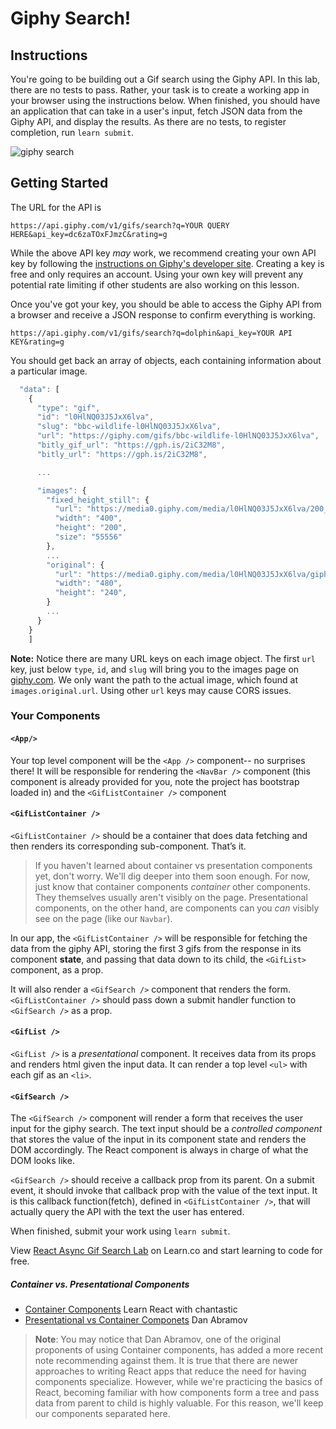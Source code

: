 # Giphy Search!

## Instructions

You're going to be building out a Gif search using the Giphy API. In this lab, 
there are no tests to pass. Rather, your task is to create a working app in
your browser using the instructions below. When finished, you should have an
application that can take in a user's input, fetch JSON data from the Giphy API,
and display the results. As there are no tests, to register completion, run `learn submit`.

![giphy search](https://raw.githubusercontent.com/learn-co-curriculum/react-async-gif-search-lab/master/async.gif)

## Getting Started

The URL for the API is

`https://api.giphy.com/v1/gifs/search?q=YOUR QUERY HERE&api_key=dc6zaTOxFJmzC&rating=g`

While the above API key _may_ work, we recommend creating your own API key by 
following the [instructions on Giphy's developer site][create_key]. Creating a key is free
and only requires an account. Using your own key will prevent any potential rate limiting if other 
students are also working on this lesson.

[create_key]: https://developers.giphy.com/docs/api/#quick-start-guide

Once you've got your key, you should be able to access the Giphy API from a browser and receive
a JSON response to confirm everything is working.

`https://api.giphy.com/v1/gifs/search?q=dolphin&api_key=YOUR API KEY&rating=g`

You should get back an array of objects, each containing information about a particular image.

```js
  "data": [
    {
      "type": "gif",
      "id": "l0HlNQ03J5JxX6lva",
      "slug": "bbc-wildlife-l0HlNQ03J5JxX6lva",
      "url": "https://giphy.com/gifs/bbc-wildlife-l0HlNQ03J5JxX6lva",
      "bitly_gif_url": "https://gph.is/2iC32M8",
      "bitly_url": "https://gph.is/2iC32M8",

      ...

      "images": {
        "fixed_height_still": {
          "url": "https://media0.giphy.com/media/l0HlNQ03J5JxX6lva/200_s.gif?cid=e1bb72ff5b9fa2866168584b51f13892",
          "width": "400",
          "height": "200",
          "size": "55556"
        },
        ...
        "original": {
          "url": "https://media0.giphy.com/media/l0HlNQ03J5JxX6lva/giphy.gif?cid=e1bb72ff5b9fa2866168584b51f13892",
          "width": "480",
          "height": "240",
        }
        ...
      }
    }
    ]
```

**Note:** Notice there are many URL keys on each image object. The first `url`
key, just below `type`, `id`, and `slug` will bring you to the images page on
[giphy.com](giphy.com). We only want the path to the actual image, which found
at `images.original.url`. Using other `url` keys may cause CORS issues.

### Your Components

#### `<App/>`

Your top level component will be the `<App />` component-- no surprises there!
It will be responsible for rendering the `<NavBar />` component (this component
is already provided for you, note the project has bootstrap loaded in) and the
`<GifListContainer />` component

#### `<GifListContainer />`

`<GifListContainer />` should be a container that does data fetching and then renders its corresponding sub-component. That’s it.

> If you haven't learned about container vs presentation components yet, don't worry. We'll dig deeper into them soon enough. For now, just know that container components _container_ other components. They themselves usually aren't visibly on the page. Presentational components, on the other hand, are components can you _can_ visibly see on the page (like our `Navbar`).

In our app, the `<GifListContainer />` will be responsible for fetching the data
from the giphy API, storing the first 3 gifs from the response in its component
**state**, and passing that data down to its child, the `<GifList>` component, as
a prop.

It will also render a `<GifSearch />` component that renders the form.
`<GifListContainer />` should pass down a submit handler function to `<GifSearch />`
as a prop.

#### `<GifList />`

`<GifList />` is a _presentational_ component. It receives data from its props
and renders html given the input data. It can render a top level `<ul>` with
each gif as an `<li>`.

#### `<GifSearch />`

The `<GifSearch />` component will render a form that receives the user input
for the giphy search. The text input should be a _controlled component_ that
stores the value of the input in its component state and renders the DOM
accordingly. The React component is always in charge of what the DOM looks like.

`<GifSearch />` should receive a callback prop from its parent. On a submit
event, it should invoke that callback prop with the value of the text input. It
is this callback function(fetch), defined in `<GifListContainer />`, that will actually
query the API with the text the user has entered.

When finished, submit your work using `learn submit`.

<p class='util--hide'>View <a href='https://learn.co/lessons/react-async-gif-search-lab'>React Async Gif Search Lab</a> on Learn.co and start learning to code for free.</p>

##### Container vs. Presentational Components

- [Container Components](https://medium.com/@learnreact/container-components-c0e67432e005) Learn React with chantastic
- [Presentational vs Container Componets](https://medium.com/@dan_abramov/smart-and-dumb-components-7ca2f9a7c7d0) Dan Abramov

> **Note**: You may notice that Dan Abramov, one of the original proponents of 
> using Container components, has added a more recent note recommending against them.
> It is true that there are newer approaches to writing React apps that reduce the
> need for having components specialize. However, while we're practicing the basics
> of React, becoming familiar with how components form a tree and pass data from
> parent to child is highly valuable. For this reason, we'll keep our components
> separated here.
